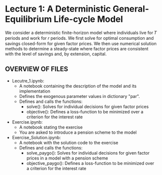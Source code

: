 ﻿# Lecture 1: A Deterministic General-Equilibrium Life-cycle Model

We consider a deterministic finite-horizon model where individuals live for 𝑇 periods and work for 𝑟 periods.
We first solve for optimal consumption and savings closed-form for given factor prices.
We then use numerical solution methods to determine a steady-state where factor prices are consistent with the level of savings and, by extension, capital.

## OVERVIEW OF FILES
 * Lecutre_1.ipynb:
	* A notebook containing the description of the model and its implementation
	* Defines the exogenous parameter values in dictionary "par".
	* Defines and calls the functions: 
		* solve(): 	Solves for individual decisions for given factor prices
		* objective():	Defines a loss-function to be minimized over a criterion for the interest rate
 * Exercise.ipynb:
	* A notebook stating the exercise
	* You are asked to introduce a pension scheme to the model
 * Exercise_Solution.ipynb:
	* A notebook with the solution code to the exercise
	* Defines and calls the functions: 
		* solve_paygo(): 	Solves for individual decisions for given factor prices in a model with a pension scheme
		* objective_paygo():	Defines a loss-function to be minimized over a criterion for the interest rate
 